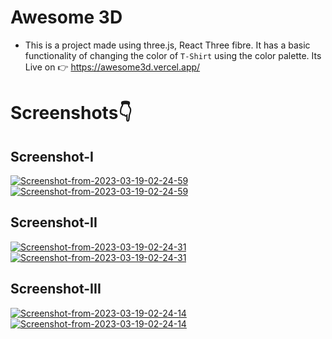 # **Awesome 3D**

- This is a project made using three.js, React Three fibre. It has a basic functionality of changing the color of `T-Shirt` using the color palette. Its Live on 👉 https://awesome3d.vercel.app/


# **Screenshots👇**


## **Screenshot-I**
<a href="https://ibb.co/vYX512V"><img src="https://i.ibb.co/vYX512V/Screenshot-from-2023-03-19-02-24-59.png" alt="Screenshot-from-2023-03-19-02-24-59" border="0"></a> 
<a href="https://ibb.co/vYX512V"><img src="https://i.ibb.co/xHFvhVX/Screenshot-from-2023-03-19-02-24-59.png" alt="Screenshot-from-2023-03-19-02-24-59" border="0"></a>

## **Screenshot-II**
<a href="https://ibb.co/60syd7g"><img src="https://i.ibb.co/60syd7g/Screenshot-from-2023-03-19-02-24-31.png" alt="Screenshot-from-2023-03-19-02-24-31" border="0"></a> 
<a href="https://ibb.co/60syd7g"><img src="https://i.ibb.co/v4zct6Z/Screenshot-from-2023-03-19-02-24-31.png" alt="Screenshot-from-2023-03-19-02-24-31" border="0"></a>

## **Screenshot-III**
<a href="https://ibb.co/Hr6mNc6"><img src="https://i.ibb.co/Hr6mNc6/Screenshot-from-2023-03-19-02-24-14.png" alt="Screenshot-from-2023-03-19-02-24-14" border="0"></a>
<a href="https://ibb.co/Hr6mNc6"><img src="https://i.ibb.co/P5KBT2K/Screenshot-from-2023-03-19-02-24-14.png" alt="Screenshot-from-2023-03-19-02-24-14" border="0"></a>

